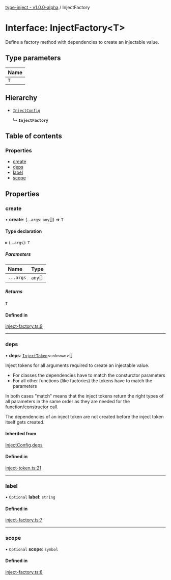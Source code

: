 [type-inject - v1.0.0-alpha](../README.md) / InjectFactory

# Interface: InjectFactory<T\>

Define a factory method with dependencies to create an injectable value.

## Type parameters

| Name |
| :------ |
| `T` |

## Hierarchy

- [`InjectConfig`](InjectConfig.md)

  ↳ **`InjectFactory`**

## Table of contents

### Properties

- [create](InjectFactory.md#create)
- [deps](InjectFactory.md#deps)
- [label](InjectFactory.md#label)
- [scope](InjectFactory.md#scope)

## Properties

### create

• **create**: (...`args`: `any`[]) => `T`

#### Type declaration

▸ (...`args`): `T`

##### Parameters

| Name | Type |
| :------ | :------ |
| `...args` | `any`[] |

##### Returns

`T`

#### Defined in

[inject-factory.ts:9](https://github.com/e-hein/type-inject/blob/dbcc852/src/inject-factory.ts#L9)

___

### deps

• **deps**: [`InjectToken`](../README.md#injecttoken)<`unknown`\>[]

Inject tokens for all arguments required to create an injectable value.

- For classes the dependencies have to match the consturctor parameters
- For all other functions (like factories) the tokens have to match the parameters

In both cases "match" means that the inject tokens return the right types of
all parameters in the same order as they are needed for the function/constructor call.

The dependencies of an inject token are not created before the inject token
itself gets created.

#### Inherited from

[InjectConfig](InjectConfig.md).[deps](InjectConfig.md#deps)

#### Defined in

[inject-token.ts:21](https://github.com/e-hein/type-inject/blob/dbcc852/src/inject-token.ts#L21)

___

### label

• `Optional` **label**: `string`

#### Defined in

[inject-factory.ts:7](https://github.com/e-hein/type-inject/blob/dbcc852/src/inject-factory.ts#L7)

___

### scope

• `Optional` **scope**: `symbol`

#### Defined in

[inject-factory.ts:8](https://github.com/e-hein/type-inject/blob/dbcc852/src/inject-factory.ts#L8)
